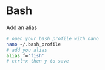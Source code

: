 # Bash

Add an alias

```sh
# open your bash_profile with nano
nano ~/.bash_profile
# add you alias
alias f='fish'
# ctrl+x then y to save
```